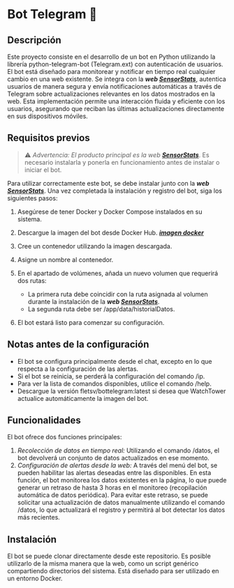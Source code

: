 # Bot Telegram 🤖

## Descripción  
Este proyecto consiste en el desarrollo de un bot en Python utilizando la librería python-telegram-bot (Telegram.ext) con autenticación de usuarios. El bot está diseñado para monitorear y notificar en tiempo real cualquier cambio en una web existente. Se integra con la ***web [SensorStats](https://github.com/FlEtsv/sensorStats)***, autentica usuarios de manera segura y envía notificaciones automáticas a través de Telegram sobre actualizaciones relevantes en los datos mostrados en la web. Esta implementación permite una interacción fluida y eficiente con los usuarios, asegurando que reciban las últimas actualizaciones directamente en sus dispositivos móviles.

## Requisitos previos
> ⚠️ *Advertencia: El producto principal es la web **[SensorStats](https://github.com/FlEtsv/sensorStats)***. Es necesario instalarla y ponerla en funcionamiento antes de instalar o iniciar el bot.

Para utilizar correctamente este bot, se debe instalar junto con la ***web [SensorStats](https://github.com/FlEtsv/sensorStats)***. Una vez completada la instalación y registro del bot, siga los siguientes pasos:

1. Asegúrese de tener Docker y Docker Compose instalados en su sistema.
2. Descargue la imagen del bot desde Docker Hub. ***[imagen docker](https://hub.docker.com/repository/docker/fletsv/bottelegram)***
3. Cree un contenedor utilizando la imagen descargada.
4. Asigne un nombre al contenedor.
5. En el apartado de volúmenes, añada un nuevo volumen que requerirá dos rutas:
   - La primera ruta debe coincidir con la ruta asignada al volumen durante la instalación de la ***web [SensorStats](https://github.com/FlEtsv/sensorStats)***.
   - La segunda ruta debe ser /app/data/historialDatos.

6. El bot estará listo para comenzar su configuración.

## Notas antes de la configuración
- El bot se configura principalmente desde el chat, excepto en lo que respecta a la configuración de las alertas.
- Si el bot se reinicia, se perderá la configuración del comando /ip.
- Para ver la lista de comandos disponibles, utilice el comando /help.
- Descargue la versión fletsv/bottelegram:latest si desea que WatchTower actualice automáticamente la imagen del bot.

## Funcionalidades
El bot ofrece dos funciones principales:

1. *Recolección de datos en tiempo real:* Utilizando el comando /datos, el bot devolverá un conjunto de datos actualizados en ese momento.
2. *Configuración de alertas desde la web:* A través del menú del bot, se pueden habilitar las alertas deseadas entre las disponibles. En esta función, el bot monitorea los datos existentes en la página, lo que puede generar un retraso de hasta 3 horas en el monitoreo (recopilación automática de datos periódica). Para evitar este retraso, se puede solicitar una actualización de datos manualmente utilizando el comando /datos, lo que actualizará el registro y permitirá al bot detectar los datos más recientes.

## Instalación
El bot se puede clonar directamente desde este repositorio. Es posible utilizarlo de la misma manera que la web, como un script genérico compartiendo directorios del sistema. Está diseñado para ser utilizado en un entorno Docker.
